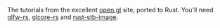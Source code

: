 The tutorials from the excellent [open.gl](http://open.gl) site, ported to Rust. You'll need [glfw-rs](https://github.com/bjz/glfw-rs), [glcore-rs](https://github.com/bjz/glcore-rs) and [rust-stb-image](https://github.com/mozilla-servo/rust-stb-image).
